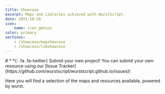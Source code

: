 ```yaml
---
title: Showcase
excerpt: Maps and Libraries achieved with WurstScript.
date: 2021-10-26
icon:
    name: icon_genius
color: primary
sections:
    - /showcase/mapshowcase
    - /showcase/libshowcase
---
```


<div class="jumbotron" markdown="1">
# *&nbsp;*{: .fa .fa-twitter} Submit your own project!
You can submit your own resource using our [Issue Tracker](https://github.com/wurstscript/wurstscript.github.io/issues)!
</div>

Here you will find a selection of the maps and resources available, powered by wurst.
